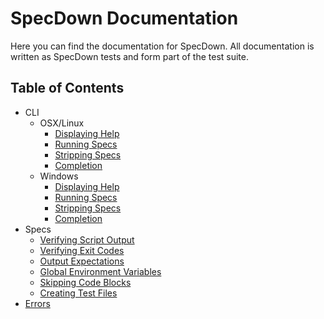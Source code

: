 # SpecDown Documentation

Here you can find the documentation for SpecDown.
All documentation is written as SpecDown tests and form part of the test suite.

## Table of Contents

- CLI
    - OSX/Linux
        - [Displaying Help](cli/display_help.md)
        - [Running Specs](cli/running_specs.md)
        - [Stripping Specs](cli/stripping_specs.md)
        - [Completion](cli/completion.md)
    - Windows
        - [Displaying Help](cli/display_help_windows.md)
        - [Running Specs](cli/running_specs_windows.md)
        - [Stripping Specs](cli/stripping_specs_windows.md)
        - [Completion](cli/completion_windows.md)
- Specs
    - [Verifying Script Output](specs/verifying_script_output.md)
    - [Verifying Exit Codes](specs/verifying_exit_codes.md)
    - [Output Expectations](specs/output_expectations.md)
    - [Global Environment Variables](specs/global_environment_variables.md)
    - [Skipping Code Blocks](specs/skipping_code_blocks.md)
    - [Creating Test Files](specs/creating_test_files.md)
- [Errors](errors.md)
